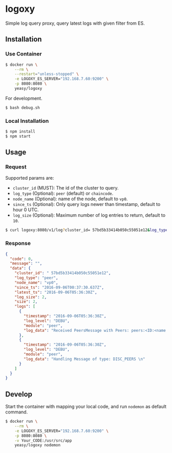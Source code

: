 # logoxy
Simple log query proxy, query latest logs with given filter from ES.

## Installation

### Use Container

```sh
$ docker run \
    --rm \
    --restart="unless-stopped" \
    -e LOGOXY_ES_SERVER="192.168.7.60:9200" \
    -p 8080:8080 \
    yeasy/logoxy
```

For development.

```sh
$ bash debug.sh
```

### Local Installation

```sh
$ npm install
$ npm start
```

## Usage


### Request

Supported params are:

* `cluster_id` (MUST): The id of the cluster to query.
* `log_type` (Optional): `peer` (default) or `chaincode`.
* `node_name` (Optional): name of the node, default to `vp0`.
* `since_ts` (Optional): Only query logs newer than timestamp, default to hour 0 UTC.
* `log_size` (Optional): Maximum number of log entries to return, default to `10`.

```sh
$ curl logoxy:8080/v1/log?cluster_id= 57bd5b33414b050c55051e12&log_type=peer&node_name=vp0&since_ts=2016-09-05T12:41:42Z&log_size=10
```

###  Response

```json
{
  "code": 0,
  "message": "",
  "data": {
    "cluster_id": " 57bd5b33414b050c55051e12",
    "log_type": "peer",
    "node_name": "vp0",
    "since_ts": "2016-09-06T00:37:30.637Z",
    "latest_ts": "2016-09-06T05:36:30Z",
    "log_size": 2,
    "size": 2,
    "logs": [
      {
        "timestamp": "2016-09-06T05:36:30Z",
        "log_level": "DEBU",
        "module": "peer",
        "log_data": "Received PeersMessage with Peers: peers:<ID:<name:\"vp2\" > address:\"172.19.0.17:30303\" type:VALIDATOR > peers:<ID:<name:\"vp5\" > address:\"172.19.0.16:30303\" type:VALIDATOR > peers:<ID:<name:\"vp3\" > address:\"172.19.0.19:30303\" type:VALIDATOR > peers:<ID:<name:\"vp1\" > address:\"172.19.0.21:30303\" type:VALIDATOR > peers:<ID:<name:\"vp0\" > address:\"172.19.0.18:30303\" type:VALIDATOR > \n"
      },
      {
        "timestamp": "2016-09-06T05:36:30Z",
        "log_level": "DEBU",
        "module": "peer",
        "log_data": "Handling Message of type: DISC_PEERS \n"
      }
    ]
  }
}
```


## Develop
Start the container with mapping your local code, and run `nodemon` as default command.

```sh
$ docker run \
    --rm \
    -e LOGOXY_ES_SERVER="192.168.7.60:9200" \
    -p 8080:8080 \
    -v Your_CODE:/usr/src/app
    yeasy/logoxy nodemon
```
